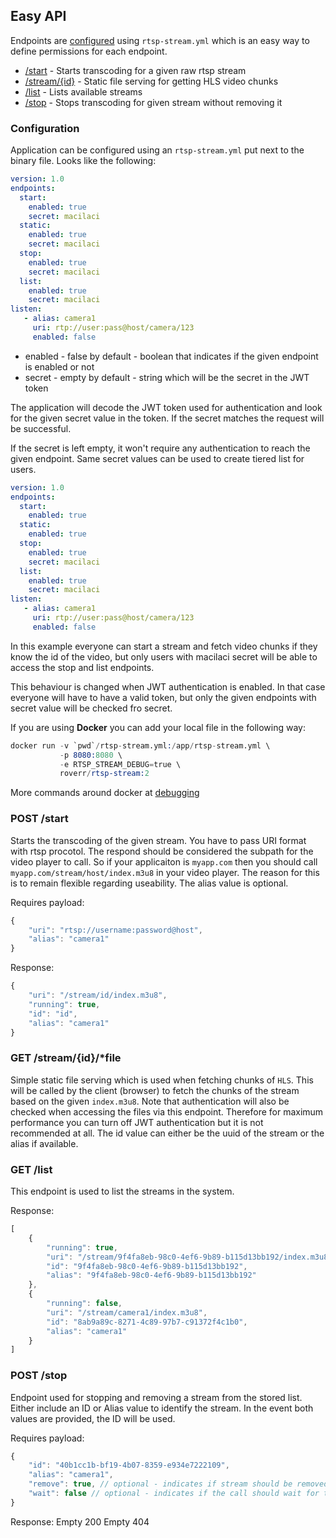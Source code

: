 ## Easy API

Endpoints are [configured](#configuration) using `rtsp-stream.yml` which is an easy way to define permissions for each endpoint.

* [/start](#post-start) - Starts transcoding for a given raw rtsp stream
* [/stream/{id}](#get-streamidfile) - Static file serving for getting HLS video chunks
* [/list](#get-list) - Lists available streams
* [/stop](#post-stop) - Stops transcoding for given stream without removing it

### Configuration

Application can be configured using an `rtsp-stream.yml` put next to the binary file.
Looks like the following:
```yaml
version: 1.0
endpoints:
  start:
    enabled: true
    secret: macilaci
  static:
    enabled: true
    secret: macilaci
  stop:
    enabled: true
    secret: macilaci
  list:
    enabled: true
    secret: macilaci
listen:
   - alias: camera1
     uri: rtp://user:pass@host/camera/123
     enabled: false
```
* enabled - false by default - boolean that indicates if the given endpoint is enabled or not
* secret - empty by default - string which will be the secret in the JWT token

The application will decode the JWT token used for authentication and look for the given secret value in the token. If the secret matches the request will be successful.

If the secret is left empty, it won't require any authentication to reach the given endpoint. Same secret values can be used to create tiered list for users.

```yaml
version: 1.0
endpoints:
  start:
    enabled: true
  static:
    enabled: true
  stop:
    enabled: true
    secret: macilaci
  list:
    enabled: true
    secret: macilaci
listen:
   - alias: camera1
     uri: rtp://user:pass@host/camera/123
     enabled: false
```

In this example everyone can start a stream and fetch video chunks if they know the id of the video, but only users with macilaci secret will be able to access the stop and list endpoints. 

This behaviour is changed when JWT authentication is enabled. In that case everyone will have to have a valid token, but only the given endpoints with secret value will be checked fro secret.

If you are using **Docker** you can add your local file in the following way:
```s
docker run -v `pwd`/rtsp-stream.yml:/app/rtsp-stream.yml \
           -p 8080:8080 \
           -e RTSP_STREAM_DEBUG=true \
           roverr/rtsp-stream:2
``` 

More commands around docker at [debugging](../debugging#Docker)


### POST /start

Starts the transcoding of the given stream. You have to pass URI format with rtsp procotol. 
The respond should be considered the subpath for the video player to call.
So if your applicaiton is `myapp.com` then you should call `myapp.com/stream/host/index.m3u8` in your video player.
The reason for this is to remain flexible regarding useability. The alias value is optional.

Requires payload:
```js
{ 
    "uri": "rtsp://username:password@host",
    "alias": "camera1"
}
```

Response:
```js
{ 
    "uri": "/stream/id/index.m3u8",
    "running": true,
    "id": "id",
    "alias": "camera1"
}
```

### GET /stream/{id}/*file

Simple static file serving which is used when fetching chunks of `HLS`. This will be called by the client (browser) to fetch the chunks of the stream based on the given `index.m3u8`.
Note that authentication will also be checked when accessing the files via this endpoint. Therefore for maximum performance you can turn off JWT authentication but it is not recommended at all.
The id value can either be the uuid of the stream or the alias if available.

### GET /list

This endpoint is used to list the streams in the system.

Response:
```js
[
    {
        "running": true,
        "uri": "/stream/9f4fa8eb-98c0-4ef6-9b89-b115d13bb192/index.m3u8",
        "id": "9f4fa8eb-98c0-4ef6-9b89-b115d13bb192",
        "alias": "9f4fa8eb-98c0-4ef6-9b89-b115d13bb192"
    },
    {
        "running": false,
        "uri": "/stream/camera1/index.m3u8",
        "id": "8ab9a89c-8271-4c89-97b7-c91372f4c1b0",
        "alias": "camera1"
    }
]
``` 

### POST /stop

Endpoint used for stopping and removing a stream from the stored list. Either include an ID or Alias value to identify the stream. 
In the event both values are provided, the ID will be used.

Requires payload:
```js
{ 
    "id": "40b1cc1b-bf19-4b07-8359-e934e7222109",
    "alias": "camera1",
    "remove": true, // optional - indicates if stream should be removed as well from list or not
    "wait": false // optional - indicates if the call should wait for the stream to stop
}
```

Response:
Empty 200
Empty 404
